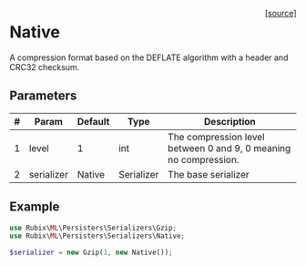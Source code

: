 <span style="float:right;"><a href="https://github.com/RubixML/Extras/blob/master/src/Persisters/Serializers/Gzip.php">[source]</a></span>

# Native
A compression format based on the DEFLATE algorithm with a header and CRC32 checksum.

## Parameters
| # | Param | Default | Type | Description |
|---|---|---|---|---|
| 1 | level | 1 | int | The compression level between 0 and 9, 0 meaning no compression. |
| 2 | serializer | Native | Serializer | The base serializer |

## Example
```php
use Rubix\ML\Persisters\Serializers\Gzip;
use Rubix\ML\Persisters\Serializers\Native;

$serializer = new Gzip(1, new Native());
```